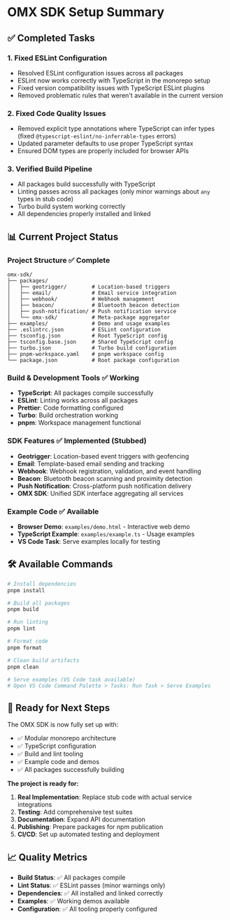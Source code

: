 # OMX SDK Setup Summary

## ✅ Completed Tasks

### 1. **Fixed ESLint Configuration**

- Resolved ESLint configuration issues across all packages
- ESLint now works correctly with TypeScript in the monorepo setup
- Fixed version compatibility issues with TypeScript ESLint plugins
- Removed problematic rules that weren't available in the current version

### 2. **Fixed Code Quality Issues**

- Removed explicit type annotations where TypeScript can infer types (fixed `@typescript-eslint/no-inferrable-types` errors)
- Updated parameter defaults to use proper TypeScript syntax
- Ensured DOM types are properly included for browser APIs

### 3. **Verified Build Pipeline**

- All packages build successfully with TypeScript
- Linting passes across all packages (only minor warnings about `any` types in stub code)
- Turbo build system working correctly
- All dependencies properly installed and linked

## 📊 Current Project Status

### **Project Structure** ✅ Complete

```
omx-sdk/
├── packages/
│   ├── geotrigger/        # Location-based triggers
│   ├── email/             # Email service integration
│   ├── webhook/           # Webhook management
│   ├── beacon/            # Bluetooth beacon detection
│   ├── push-notification/ # Push notification service
│   └── omx-sdk/           # Meta-package aggregator
├── examples/              # Demo and usage examples
├── .eslintrc.json         # ESLint configuration
├── tsconfig.json          # Root TypeScript config
├── tsconfig.base.json     # Shared TypeScript config
├── turbo.json             # Turbo build configuration
├── pnpm-workspace.yaml    # pnpm workspace config
└── package.json           # Root package configuration
```

### **Build & Development Tools** ✅ Working

- **TypeScript**: All packages compile successfully
- **ESLint**: Linting works across all packages
- **Prettier**: Code formatting configured
- **Turbo**: Build orchestration working
- **pnpm**: Workspace management functional

### **SDK Features** ✅ Implemented (Stubbed)

- **Geotrigger**: Location-based event triggers with geofencing
- **Email**: Template-based email sending and tracking
- **Webhook**: Webhook registration, validation, and event handling
- **Beacon**: Bluetooth beacon scanning and proximity detection
- **Push Notification**: Cross-platform push notification delivery
- **OMX SDK**: Unified SDK interface aggregating all services

### **Example Code** ✅ Available

- **Browser Demo**: `examples/demo.html` - Interactive web demo
- **TypeScript Example**: `examples/example.ts` - Usage examples
- **VS Code Task**: Serve examples locally for testing

## 🛠 Available Commands

```bash
# Install dependencies
pnpm install

# Build all packages
pnpm build

# Run linting
pnpm lint

# Format code
pnpm format

# Clean build artifacts
pnpm clean

# Serve examples (VS Code task available)
# Open VS Code Command Palette > Tasks: Run Task > Serve Examples
```

## 🎯 Ready for Next Steps

The OMX SDK is now fully set up with:

- ✅ Modular monorepo architecture
- ✅ TypeScript configuration
- ✅ Build and lint tooling
- ✅ Example code and demos
- ✅ All packages successfully building

**The project is ready for:**

1. **Real Implementation**: Replace stub code with actual service integrations
2. **Testing**: Add comprehensive test suites
3. **Documentation**: Expand API documentation
4. **Publishing**: Prepare packages for npm publication
5. **CI/CD**: Set up automated testing and deployment

## 📈 Quality Metrics

- **Build Status**: ✅ All packages compile
- **Lint Status**: ✅ ESLint passes (minor warnings only)
- **Dependencies**: ✅ All installed and linked correctly
- **Examples**: ✅ Working demos available
- **Configuration**: ✅ All tooling properly configured
